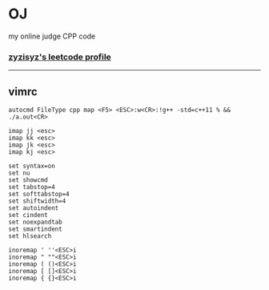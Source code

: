 # OJ

my online judge CPP code 

### [zyzisyz's leetcode profile](https://leetcode-cn.com/u/zyzisyz/)

------

## vimrc

```vimrc
autocmd FileType cpp map <F5> <ESC>:w<CR>:!g++ -std=c++11 % && ./a.out<CR>

imap jj <esc>
imap kk <esc>
imap jk <esc>
imap kj <esc>

set syntax=on
set nu
set showcmd
set tabstop=4
set softtabstop=4
set shiftwidth=4
set autoindent
set cindent
set noexpandtab
set smartindent 
set hlsearch 

inoremap ' ''<ESC>i
inoremap " ""<ESC>i
inoremap ( ()<ESC>i
inoremap [ []<ESC>i
inoremap { {}<ESC>i
```
